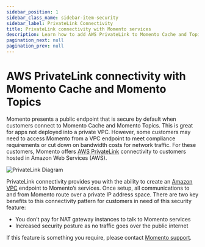```yaml
---
sidebar_position: 1
sidebar_class_name: sidebar-item-security
sidebar_label: PrivateLink Connectivity
title: PrivateLink connectivity with Momento services 
description: Learn how to add AWS PrivateLink to Momento Cache and Topics services.
pagination_next: null
pagination_prev: null
---
```


# AWS PrivateLink connectivity with Momento Cache and Momento Topics
Momento presents a public endpoint that is secure by default when customers connect to Momento Cache and Momento Topics. This is great for apps not deployed into a private VPC. However, some customers may need to access Momento from a VPC endpoint to meet compliance requirements or cut down on bandwidth costs for network traffic. For these customers, Momento offers [AWS PrivateLink](https://aws.amazon.com/privatelink/) connectivity to customers hosted in Amazon Web Services (AWS).

![PrivateLink Diagram](/img/vpc-diagram.jpeg)

PrivateLink connectivity provides you with the ability to create an [Amazon VPC](https://docs.aws.amazon.com/vpc/latest/userguide/what-is-amazon-vpc.html) endpoint to Momento’s services. Once setup, all communications to and from Momento route over a private IP address space. There are two key benefits to this connectivity pattern for customers in need of this security feature:
* You don’t pay for NAT gateway instances to talk to Momento services
* Increased security posture as no traffic goes over the public internet

If this feature is something you require, please contact [Momento support](mailto:support@momentohq.com?subject=PrivateLink).